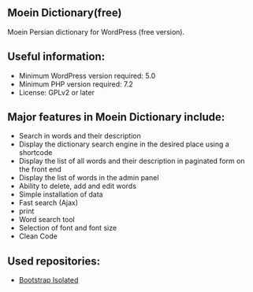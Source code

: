 ## Moein Dictionary(free)
Moein Persian dictionary for WordPress (free version).
 
## Useful information:
* Minimum WordPress version required: 5.0
* Minimum PHP version required: 7.2
* License: GPLv2 or later

## Major features in Moein Dictionary include:
* Search in words and their description
* Display the dictionary search engine in the desired place using a shortcode
* Display the list of all words and their description in paginated form on the front end
* Display the list of words in the admin panel
* Ability to delete, add and edit words
* Simple installation of data
* Fast search (Ajax)
* print
* Word search tool
* Selection of font and font size
* Clean Code

## Used repositories:
* [Bootstrap Isolated](https://github.com/x3rud/bootstrap-iso)
